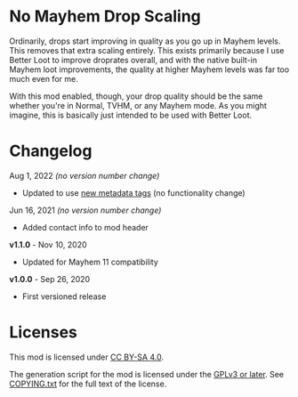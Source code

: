 No Mayhem Drop Scaling
======================

Ordinarily, drops start improving in quality as you go up in Mayhem levels.  This
removes that extra scaling entirely.  This exists primarily because I use Better
Loot to improve droprates overall, and with the native built-in Mayhem loot
improvements, the quality at higher Mayhem levels was far too much even for me.

With this mod enabled, though, your drop quality should be the same whether you're
in Normal, TVHM, or any Mayhem mode.  As you might imagine, this is basically just
intended to be used with Better Loot.

Changelog
=========

Aug 1, 2022 *(no version number change)*
 * Updated to use [new metadata tags](https://github.com/apple1417/blcmm-parsing/tree/master/blimp)
   (no functionality change)

Jun 16, 2021 *(no version number change)*
 * Added contact info to mod header

**v1.1.0** - Nov 10, 2020
 * Updated for Mayhem 11 compatibility

**v1.0.0** - Sep 26, 2020
 * First versioned release
 
Licenses
========

This mod is licensed under [CC BY-SA 4.0](https://creativecommons.org/licenses/by-sa/4.0/).

The generation script for the mod is licensed under the
[GPLv3 or later](https://www.gnu.org/licenses/quick-guide-gplv3.html).
See [COPYING.txt](../../COPYING.txt) for the full text of the license.

